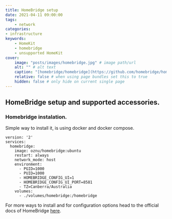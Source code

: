 ```yaml
---
title: HomeBridge setup
date: 2021-04-11 09:00:00
tags:
    - network
categories:
- infrastructure
keywords:
    - HomeKit
    - homebridge
    - unsupported HomeKit
cover:
    image: "posts/images/homebridge.jpg" # image path/url
    alt: "" # alt text
    caption: "[homebridge/homebridge](https://github.com/homebridge/homebridge)" # display caption under cover
    relative: false # when using page bundles set this to true
    hidden: false # only hide on current single page
---
```


## HomeBridge setup and supported accessories.


### Homebridge instalation.

 Simple way to install it, is using docker and docker compose.

```docker
version: '2'
services:
  homebridge:
    image: oznu/homebridge:ubuntu
    restart: always
    network_mode: host
    environment:
      - PGID=1000
      - PUID=1000
      - HOMEBRIDGE_CONFIG_UI=1
      - HOMEBRIDGE_CONFIG_UI_PORT=8581
      - TZ=Canberra/Australia
    volumes:
      - ./volumes/homebridge:/homebridge
```

For more ways to install and for configuration options head to the official docs of HomeBridge [here](https://github.com/homebridge/homebridge/wiki).
